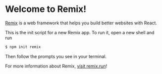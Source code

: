 # Welcome to Remix!

[Remix](https://remix.run) is a web framework that helps you build better websites with React.

This is the init script for a new Remix app. To run it, open a new shell and run

```sh
$ npm init remix
```

Then follow the prompts you see in your terminal.

For more information about Remix, [visit remix.run](https://remix.run)!
